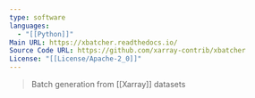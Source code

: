 ```yaml
---
type: software
languages:
  - "[[Python]]"
Main URL: https://xbatcher.readthedocs.io/
Source Code URL: https://github.com/xarray-contrib/xbatcher
License: "[[License/Apache-2_0]]"
---
```

> Batch generation from [[Xarray]] datasets